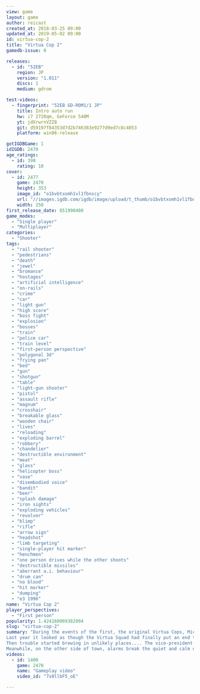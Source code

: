 ```yaml
---
view: game
layout: game
author: reicast
created_at: 2018-03-25 09:00
updated_at: 2019-05-02 09:00
id: virtua-cop-2
title: "Virtua Cop 2"
gamedb-issue: 0

releases:
  - id: "52EB"
    region: JP
    version: "1.011"
    discs: 1
    medium: gdrom

test-videos:
  - fingerprint: "52EB GD-ROM1/1 JP"
    title: Intro auto run
    hw: i7 2720qm, GeForce 540M
    yt: jdXrwrnVZZ8
    git: d59197f84353d7d2b746383e9277d9ed7c8c4053
    platform: win86-release

gotIGDBGame: 1
idIGDB: 2470
age_ratings:
  - id: 398
    rating: 10
cover:
  - id: 2477
    game: 2470
    height: 353
    image_id: "o1bvbtxomh1vl1fbnscy"
    url: "//images.igdb.com/igdb/image/upload/t_thumb/o1bvbtxomh1vl1fbnscy.jpg"
    width: 250
first_release_date: 851990400
game_modes:
  - "Single player"
  - "Multiplayer"
categories:
  - "Shooter"
tags:
  - "rail shooter"
  - "pedestrians"
  - "death"
  - "jewel"
  - "bromance"
  - "hostages"
  - "artificial intelligence"
  - "on-rails"
  - "crime"
  - "car"
  - "light gun"
  - "high score"
  - "boss fight"
  - "explosion"
  - "bosses"
  - "train"
  - "police car"
  - "train level"
  - "first-person perspective"
  - "polygonal 3d"
  - "frying pan"
  - "bed"
  - "gun"
  - "shotgun"
  - "table"
  - "light-gun shooter"
  - "pistol"
  - "assault rifle"
  - "magnum"
  - "crosshair"
  - "breakable glass"
  - "wooden chair"
  - "lives"
  - "reloading"
  - "exploding barrel"
  - "robbery"
  - "chandelier"
  - "destructible environment"
  - "meat"
  - "glass"
  - "helicopter boss"
  - "vase"
  - "disembodied voice"
  - "bandit"
  - "beer"
  - "splash damage"
  - "iron sights"
  - "exploding vehicles"
  - "revolver"
  - "blimp"
  - "rifle"
  - "arrow sign"
  - "headshot"
  - "limb targeting"
  - "single-player hit marker"
  - "henchmen"
  - "one person drives while the other shoots"
  - "destructible missiles"
  - "aberrant a.i. behaviour"
  - "drum can"
  - "no blood"
  - "hit marker"
  - "dumping"
  - "e3 1996"
name: "Virtua Cop 2"
player_perspectives:
  - "First person"
popularity: 1.424160009382094
slug: "virtua-cop-2"
summary: "During the events of the first, the original Virtua Cops, Michael &quote;Rage&quote; Hardy and James &quote;Smarty&quote; Cools shut down the E.V.I.L Inc. criminal empire. Three of its leaders, King, Boss, and Kong are all in the maximum security federal pen. And the final, fourth member of the E.V.I.L Inc. gang, international terrorist Joe Fang is believed to have been killed in a helicopter crash, though his body was never found. After the downfall of E.V.I.L Inc., a comprehensive investigation of their black market and gun-running activities was launched in the Virtua City bank. 
Last year it looked as though the Virtua Squad had finally put an end to the E.V.I.L Syndicate’s reign of crime over Virtua City. The gangleaders were all either behind bars, in intensive care, or under 6 feet of dirt. And the Virtua City Police Special Investigations Unit got a new member in the shape of Janet Marshall, an expert in criminal psychology profiling. 
Then trouble started brewing in unlikely places.... The vice-president of the Virtua City Bank was killed in shady circumstances that were only officially termed &quote;accidental&quote;. And the swollen accounts of the now-defunct E.V.I.L Syndicate, which he had been suspected of laundering, were emptied overnight. The missing funds amounted to more than the GNP of most small countries. 
Meanwhile, on the other side of town, alarms break the quiet and calm of the Virtua City air. A daring daylight raid on the biggest jeweler’s in the state! And at the site of the new subway construction, there’s been an unusual amount of unexplained activity involving some very suspicious-looking materiel. Looks like the E.V.I.L is reborn."
videos:
  - id: 1400
    game: 2470
    name: "Gameplay video"
    video_id: "7s0llbF5_oE"

---
```

